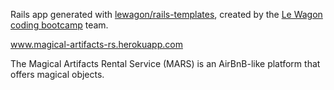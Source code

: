 Rails app generated with [lewagon/rails-templates](https://github.com/lewagon/rails-templates), created by the [Le Wagon coding bootcamp](https://www.lewagon.com) team.

www.magical-artifacts-rs.herokuapp.com

The Magical Artifacts Rental Service (MARS) is an AirBnB-like platform that offers magical objects.
